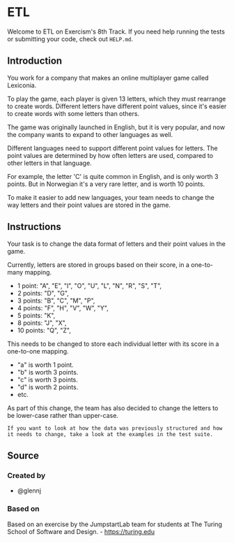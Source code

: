 # ETL

Welcome to ETL on Exercism's 8th Track.
If you need help running the tests or submitting your code, check out `HELP.md`.

## Introduction

You work for a company that makes an online multiplayer game called Lexiconia.

To play the game, each player is given 13 letters, which they must rearrange to create words.
Different letters have different point values, since it's easier to create words with some letters than others.

The game was originally launched in English, but it is very popular, and now the company wants to expand to other languages as well.

Different languages need to support different point values for letters.
The point values are determined by how often letters are used, compared to other letters in that language.

For example, the letter 'C' is quite common in English, and is only worth 3 points.
But in Norwegian it's a very rare letter, and is worth 10 points.

To make it easier to add new languages, your team needs to change the way letters and their point values are stored in the game.

## Instructions

Your task is to change the data format of letters and their point values in the game.

Currently, letters are stored in groups based on their score, in a one-to-many mapping.

- 1 point: "A", "E", "I", "O", "U", "L", "N", "R", "S", "T",
- 2 points: "D", "G",
- 3 points: "B", "C", "M", "P",
- 4 points: "F", "H", "V", "W", "Y",
- 5 points: "K",
- 8 points: "J", "X",
- 10 points: "Q", "Z",

This needs to be changed to store each individual letter with its score in a one-to-one mapping.

- "a" is worth 1 point.
- "b" is worth 3 points.
- "c" is worth 3 points.
- "d" is worth 2 points.
- etc.

As part of this change, the team has also decided to change the letters to be lower-case rather than upper-case.

~~~~exercism/note
If you want to look at how the data was previously structured and how it needs to change, take a look at the examples in the test suite.
~~~~

## Source

### Created by

- @glennj

### Based on

Based on an exercise by the JumpstartLab team for students at The Turing School of Software and Design. - https://turing.edu